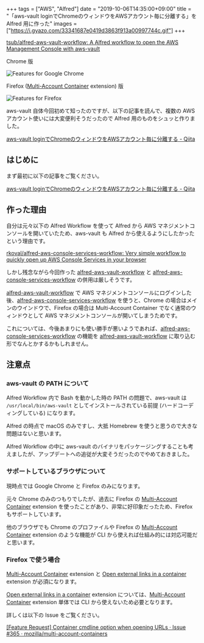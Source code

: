 +++
tags = ["AWS", "Alfred"]
date = "2019-10-06T14:35:00+09:00"
title = "「aws-vault loginでChromeのウィンドウをAWSアカウント毎に分離する」を Alfred 用に作った"
images = ["https://i.gyazo.com/33341687e0419d3863f913a00997744c.gif"]
+++

<i class="fa fa-github"></i> [tsub/alfred\-aws\-vault\-workflow: A Alfred workflow to open the AWS Management Console with aws\-vault](https://github.com/tsub/alfred-aws-vault-workflow)

Chrome 版

![Features for Google Chrome](https://i.gyazo.com/33341687e0419d3863f913a00997744c.gif)

Firefox ([Multi-Account Container] extension) 版

![Features for Firefox](https://i.gyazo.com/a68e0d4cd6f9a80b659cfc1694cd85dd.gif)

aws-vault 自体今回初めて知ったのですが、以下の記事を読んで、複数の AWS アカウント使いには大変便利そうだったので Alfred 用のものをシュッと作りました。

[aws\-vault loginでChromeのウィンドウをAWSアカウント毎に分離する \- Qiita](https://qiita.com/minamijoyo/items/f3cbb003a34954a32970)

<!--more-->

## はじめに

まず最初に以下の記事をご覧ください。

[aws\-vault loginでChromeのウィンドウをAWSアカウント毎に分離する \- Qiita](https://qiita.com/minamijoyo/items/f3cbb003a34954a32970)

## 作った理由

自分は元々以下の Alfred Workflow を使って Alfred から AWS マネジメントコンソールを開いていたため、aws-vault も Alfred から使えるようにしたかったという理由です。

<i class="fa fa-github"></i> [rkoval/alfred-aws-console-services-workflow: Very simple workflow to quickly open up AWS Console Services in your browser](https://github.com/rkoval/alfred-aws-console-services-workflow)

しかし残念ながら今回作った [alfred-aws-vault-workflow] と [alfred-aws-console-services-workflow] の併用は厳しそうです。

[alfred-aws-vault-workflow] で AWS マネジメントコンソールにログインした後、[alfred-aws-console-services-workflow] を使うと、Chrome の場合はメインのウインドウで、Firefox の場合は Multi-Account Container でなく通常のウィンドウとして AWS マネジメントコンソールが開いてしまうためです。

これについては、今後あまりにも使い勝手が悪いようであれば、[alfred-aws-console-services-workflow] の機能を [alfred-aws-vault-workflow] に取り込む形でなんとかするかもしれません。

## 注意点

### aws-vault の PATH について

Alfred Workflow 内で Bash を動かした時の PATH の問題で、aws-vault は `/usr/local/bin/aws-vault` としてインストールされている前提 (ハードコーディングしている) になります。

Alfred の時点で macOS のみですし、大抵 Homebrew を使うと思うので大きな問題はないと思います。

Alfred Workflow の中に aws-vault のバイナリをパッケージングすることも考えましたが、アップデートへの追従が大変そうだったのでやめておきました。

### サポートしているブラウザについて

現時点では Google Chrome と Firefox のみになります。

元々 Chrome のみのつもりでしたが、過去に Firefox の [Multi-Account Container] extension を使ったことがあり、非常に好印象だったため、Firefox もサポートしています。

他のブラウザでも Chrome のプロファイルや Firefox の [Multi-Account Container] extension のような機能が CLI から使えれば仕組み的には対応可能だと思います。

### Firefox で使う場合

[Multi-Account Container] extension と [Open external links in a container] extension が必須になります。

[Open external links in a container] extension については、[Multi-Account Container] extension 単体では CLI から使えないため必要となります。

詳しくは以下の Issue をご覧ください。

<i class="fa fa-github"></i> [\[Feature Request\] Container cmdline option when opening URLs · Issue \#365 · mozilla/multi\-account\-containers](https://github.com/mozilla/multi-account-containers/issues/365)

[alfred-aws-vault-workflow]: https://github.com/tsub/alfred-aws-vault-workflow
[alfred-aws-console-services-workflow]: https://github.com/rkoval/alfred-aws-console-services-workflow
[Multi-Account Container]: https://addons.mozilla.org/firefox/addon/multi-account-containers/
[Open external links in a container]: https://addons.mozilla.org/firefox/addon/open-url-in-container/
